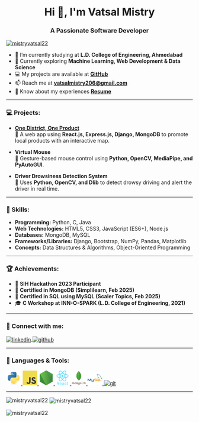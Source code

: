<h1 align="center">Hi 👋, I'm Vatsal Mistry</h1>
<h3 align="center">A Passionate Software Developer </h3>

<p align="left">
  <a href="https://github.com/ryo-ma/github-profile-trophy">
    <img src="https://github-profile-trophy.vercel.app/?username=mistryvatsal22" alt="mistryvatsal22" />
  </a>
</p>

- 🔭 I’m currently studying at **L.D. College of Engineering, Ahmedabad**  
- 🌱 Currently exploring **Machine Learning, Web Development & Data Science**  
- 💻 My projects are available at **[GitHub](https://github.com/mistryvatsal22)**  
- 📫 Reach me at **vatsalmistry206@gmail.com**  
- 📄 Know about my experiences **[Resume](https://drive.google.com/file/d/your_resume_link_here/view?usp=sharing)**  

---

<h3 align="left">💻 Projects:</h3>

- **[One District, One Product](https://github.com/mistryvatsal22/One-District-One-Product.git)**  
  🔹 A web app using **React.js, Express.js, Django, MongoDB** to promote local products with an interactive map.  

- **Virtual Mouse**  
  🔹 Gesture-based mouse control using **Python, OpenCV, MediaPipe, and PyAutoGUI**.  

- **Driver Drowsiness Detection System**  
  🔹 Uses **Python, OpenCV, and Dlib** to detect drowsy driving and alert the driver in real time.  

---

<h3 align="left">🔧 Skills:</h3>

- **Programming:** Python, C, Java  
- **Web Technologies:** HTML5, CSS3, JavaScript (ES6+), Node.js  
- **Databases:** MongoDB, MySQL  
- **Frameworks/Libraries:** Django, Bootstrap, NumPy, Pandas, Matplotlib  
- **Concepts:** Data Structures & Algorithms, Object-Oriented Programming  

---

<h3 align="left">🏆 Achievements:</h3>

- 🎯 **SIH Hackathon 2023 Participant**  
- 🏅 **Certified in MongoDB (Simplilearn, Feb 2025)**  
- 🏅 **Certified in SQL using MySQL (Scaler Topics, Feb 2025)**  
- 🎓 **C Workshop at INN-O-SPARK (L.D. College of Engineering, 2021)**  

---

<h3 align="left">📢 Connect with me:</h3>

<p align="left">
<!-- <a href="https://twitter.com/your_twitter" target="blank">
  <img align="center" src="https://raw.githubusercontent.com/rahuldkjain/github-profile-readme-generator/master/src/images/icons/Social/twitter.svg" alt="twitter" height="30" width="40" />
</a> -->
<a href="https://linkedin.com/in/vatsal-mistry-83589a28a" target="blank">
  <img align="center" src="https://raw.githubusercontent.com/rahuldkjain/github-profile-readme-generator/master/src/images/icons/Social/linked-in-alt.svg" alt="linkedin" height="30" width="40" />
</a>
<a href="https://github.com/mistryvatsal22" target="blank">
  <img align="center" src="https://raw.githubusercontent.com/rahuldkjain/github-profile-readme-generator/master/src/images/icons/Social/github.svg" alt="github" height="30" width="40" />
</a>
</p>

---

<h3 align="left">🚀 Languages & Tools:</h3>

<p align="left">
<a href="https://www.python.org/" target="_blank">
  <img src="https://raw.githubusercontent.com/devicons/devicon/master/icons/python/python-original.svg" alt="python" width="40" height="40"/>
</a>
<a href="https://developer.mozilla.org/en-US/docs/Web/JavaScript" target="_blank">
  <img src="https://raw.githubusercontent.com/devicons/devicon/master/icons/javascript/javascript-original.svg" alt="javascript" width="40" height="40"/>
</a>
<a href="https://nodejs.org/" target="_blank">
  <img src="https://raw.githubusercontent.com/devicons/devicon/master/icons/nodejs/nodejs-original.svg" alt="nodejs" width="40" height="40"/>
</a>
<a href="https://reactjs.org/" target="_blank">
  <img src="https://raw.githubusercontent.com/devicons/devicon/master/icons/react/react-original-wordmark.svg" alt="react" width="40" height="40"/>
</a>
<a href="https://www.mongodb.com/" target="_blank">
  <img src="https://raw.githubusercontent.com/devicons/devicon/master/icons/mongodb/mongodb-original-wordmark.svg" alt="mongodb" width="40" height="40"/>
</a>
<a href="https://www.mysql.com/" target="_blank">
  <img src="https://raw.githubusercontent.com/devicons/devicon/master/icons/mysql/mysql-original-wordmark.svg" alt="mysql" width="40" height="40"/>
</a>
<a href="https://git-scm.com/" target="_blank">
  <img src="https://www.vectorlogo.zone/logos/git-scm/git-scm-icon.svg" alt="git" width="40" height="40"/>
</a>
</p>

---

<p><img align="left" src="https://github-readme-stats.vercel.app/api/top-langs?username=mistryvatsal22&show_icons=true&locale=en&layout=compact" alt="mistryvatsal22" /></p>

<p>&nbsp;<img align="center" src="https://github-readme-stats.vercel.app/api?username=mistryvatsal22&show_icons=true&locale=en" alt="mistryvatsal22" /></p>

<p><img align="center" src="https://github-readme-streak-stats.herokuapp.com/?user=mistryvatsal22&" alt="mistryvatsal22" /></p>
